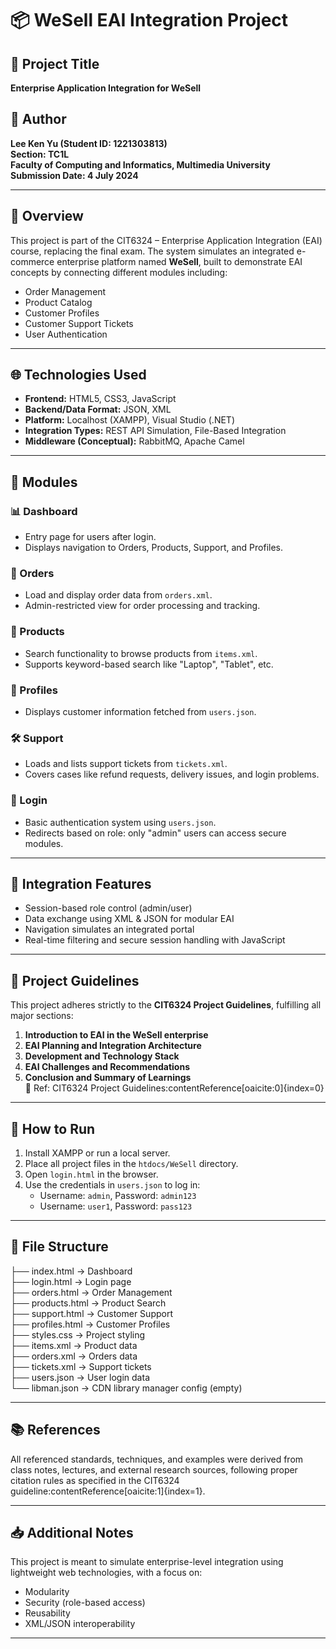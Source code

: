 # 📦 WeSell EAI Integration Project

## 📁 Project Title
**Enterprise Application Integration for WeSell**

## 👤 Author  
**Lee Ken Yu (Student ID: 1221303813)**  
**Section: TC1L**  
**Faculty of Computing and Informatics, Multimedia University**  
**Submission Date: 4 July 2024**

---

## 📌 Overview

This project is part of the CIT6324 – Enterprise Application Integration (EAI) course, replacing the final exam. The system simulates an integrated e-commerce enterprise platform named **WeSell**, built to demonstrate EAI concepts by connecting different modules including:

- Order Management  
- Product Catalog  
- Customer Profiles  
- Customer Support Tickets  
- User Authentication  

---

## 🌐 Technologies Used

- **Frontend:** HTML5, CSS3, JavaScript  
- **Backend/Data Format:** JSON, XML  
- **Platform:** Localhost (XAMPP), Visual Studio (.NET)  
- **Integration Types:** REST API Simulation, File-Based Integration  
- **Middleware (Conceptual):** RabbitMQ, Apache Camel  

---

## 🔧 Modules

### 📊 Dashboard
- Entry page for users after login.
- Displays navigation to Orders, Products, Support, and Profiles.

### 🧾 Orders
- Load and display order data from `orders.xml`.
- Admin-restricted view for order processing and tracking.

### 🛒 Products
- Search functionality to browse products from `items.xml`.
- Supports keyword-based search like "Laptop", "Tablet", etc.

### 👤 Profiles
- Displays customer information fetched from `users.json`.

### 🛠️ Support
- Loads and lists support tickets from `tickets.xml`.
- Covers cases like refund requests, delivery issues, and login problems.

### 🔐 Login
- Basic authentication system using `users.json`.
- Redirects based on role: only "admin" users can access secure modules.

---

## 🧩 Integration Features

- Session-based role control (admin/user)  
- Data exchange using XML & JSON for modular EAI  
- Navigation simulates an integrated portal  
- Real-time filtering and secure session handling with JavaScript  

---

## 📝 Project Guidelines

This project adheres strictly to the **CIT6324 Project Guidelines**, fulfilling all major sections:
1. **Introduction to EAI in the WeSell enterprise**  
2. **EAI Planning and Integration Architecture**  
3. **Development and Technology Stack**  
4. **EAI Challenges and Recommendations**  
5. **Conclusion and Summary of Learnings**  
📖 Ref: CIT6324 Project Guidelines:contentReference[oaicite:0]{index=0}

---

## 📄 How to Run

1. Install XAMPP or run a local server.  
2. Place all project files in the `htdocs/WeSell` directory.  
3. Open `login.html` in the browser.  
4. Use the credentials in `users.json` to log in:  
   - Username: `admin`, Password: `admin123`  
   - Username: `user1`, Password: `pass123`  

---

## 📁 File Structure

├── index.html          → Dashboard  
├── login.html          → Login page  
├── orders.html         → Order Management  
├── products.html       → Product Search  
├── support.html        → Customer Support  
├── profiles.html       → Customer Profiles  
├── styles.css          → Project styling  
├── items.xml           → Product data  
├── orders.xml          → Orders data  
├── tickets.xml         → Support tickets  
├── users.json          → User login data  
└── libman.json         → CDN library manager config (empty)  

---

## 📚 References

All referenced standards, techniques, and examples were derived from class notes, lectures, and external research sources, following proper citation rules as specified in the CIT6324 guideline:contentReference[oaicite:1]{index=1}.

---

## 📥 Additional Notes

This project is meant to simulate enterprise-level integration using lightweight web technologies, with a focus on:
- Modularity  
- Security (role-based access)  
- Reusability  
- XML/JSON interoperability  

---
